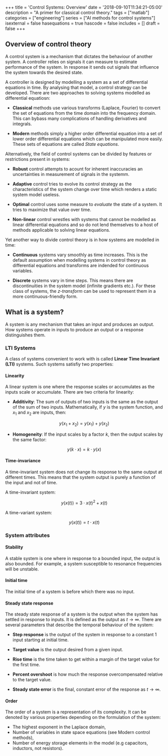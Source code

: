 +++
title = 'Control Systems: Overview'
date = '2018-09-10T11:34:21-05:00'
description = "A primer for classical control theory."
tags = ["matlab"]
categories = ["engineering"]
series = ["AI methods for control systems"]
isexternal = false
hasequations = true
hascode = false
includes = []
draft = false
+++

## Overview of control theory

A control system is a mechanism that dictates the behaviour of another system. A controller relies on signals it can measure to estimate performance of the system. In response it sends out signals that influence the system towards the desired state.

A controller is designed by modelling a system as a set of differential equations in time. By analysing that model, a control strategy can be developed. There are two approaches to solving systems modelled as differential equatiosn:

* **Classical** methods use various transforms (Laplace, Fourier) to convert the set of equations from the time domain into the frequency domain. This can bybass many complications of handling derivatives and integrals.

* **Modern** methods simply a higher order differential equation into a set of lower order differential equations which can be manipulated more easily. These sets of equations are called *State equations*.

Alternatively, the field of control systems can be divided by features or restrictions present in systems:

* **Robust** control attempts to acount for inherent inaccuracies an uncertainties in measurement of signals in the systemm.

* **Adaptive** control tries to evolve its control strategy as the characteristics of the system change over time which renders a static system model useless.

* **Optimal** control uses some measure to *evaluate* the state of a system. It tries to maximize that value over time.

* **Non-linear** control wrestles with systems that cannot be modelled as linear differential equations and so do not lend themselves to a host of methods applicable to solving linear equations.

Yet another way to divide control theory is in how systems are modelled in time:

* **Continuous** systems vary smoothly as time increases. This is the default assumption when modelling systems in control theory as differential equations and transforms are indended for continuous variables.

* **Discrete** systems vary in time steps. This means there are discontinuities in the system model (infinite gradients etc.). For these class of systems, the *z-transform* can be used to represent them in a more continuous-friendly form.

## What is a system?

A system is any mechanism that takes an input and produces an output. How systems operate in inputs to produce an output or a response distinguishes them.

### LTI Systems

A class of systems convenient to work with is called **Linear Time Invariant (LTI)** systems. Such systems satisfiy two properties:

#### Linearity

A linear system is one where the response scales or accumulates as the inputs scale or accumulate. There are two criteria for linearity:

* **Additivity**: The sum of outputs of two inputs is the same as the output of the sum of two inputs. Mathematically, if $y$ is the system function, and $x_1$ and $x_2$ are inputs, then:

$$
y(x_1 + x_2) = y(x_1) + y(x_2)
$$

* **Homogeneity**: If the input scales by a factor $k$, then the output scales by the same factor:

$$
y(k \cdot x) = k \cdot y(x)
$$

#### Time-invariance

A time-invariant system does not change its response to the same output at different times. This means that the system output is purely a function of the input and not of time.

A time-invariant system:

$$
y(x(t)) = 3 \cdot x(t)^2 + x(t)
$$

A time-variant system:

$$
y(x(t)) = t \cdot x(t)
$$

### System attributes

#### Stability

A stable system is one where in response to a bounded input, the output is also bounded. For example, a system susceptible to resonance frequencies will be unstable.

#### Initial time

The initial time of a system is before which there was no input.

#### Steady state response

The steady state response of a system is the output when the system has settled in response to inputs. It is defined as the output as $t \rightarrow \infty$. There are several parameters that describe the temporal behaviour of the system:

* **Step response** is the output of the system in response to a constant $1$ input starting at initial time.

* **Target value** is the output desired from a given input.

* **Rise time** is the time taken to get within a margin of the target value for the first time.

* **Percent overshoot** is how much the response overcompensated relative to the target value.

* **Steady state error** is the final, constant error of the response as $t \rightarrow \infty$.

#### Order

The order of a system is a representation of its complexity. It can be denoted by various properties depending on the formulation of the system:

* The highest exponent in the Laplace domain,
* Number of variables in state space equations (see Modern control methods),
* Number of energy storage elements in the model (e.g capacitors, inductors, not resistors).